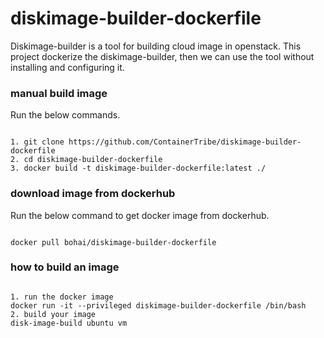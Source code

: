 # diskimage-builder-dockerfile
Diskimage-builder is a tool for building cloud image in openstack.
This project dockerize the diskimage-builder, then we can use the tool without installing and configuring it.

### manual build image  
Run the below commands.
<pre><code>
1. git clone https://github.com/ContainerTribe/diskimage-builder-dockerfile
2. cd diskimage-builder-dockerfile
3. docker build -t diskimage-builder-dockerfile:latest ./</code></pre>

### download image from dockerhub
Run the below command to get docker image from dockerhub.
<pre><code>
docker pull bohai/diskimage-builder-dockerfile</code></pre>

### how to build an image  
<pre><code>
1. run the docker image 
docker run -it --privileged diskimage-builder-dockerfile /bin/bash
2. build your image
disk-image-build ubuntu vm </code></pre>

